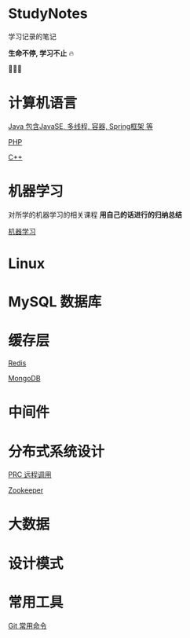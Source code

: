 # StudyNotes
学习记录的笔记

**生命不停, 学习不止** 🔥

🏃🏃‍♀️



# 计算机语言

[Java 包含JavaSE, 多线程, 容器, Spring框架 等](Java/README.md)

[PHP]()

[C++]()



# 机器学习

对所学的机器学习的相关课程 **用自己的话进行的归纳总结**

[机器学习](机器学习/README.md)





# Linux







# MySQL 数据库







# 缓存层

[Redis]()

[MongoDB]()







# 中间件







# 分布式系统设计

[PRC 远程调用]()

[Zookeeper]()







# 大数据







# 设计模式





# 常用工具

[Git 常用命令]()


